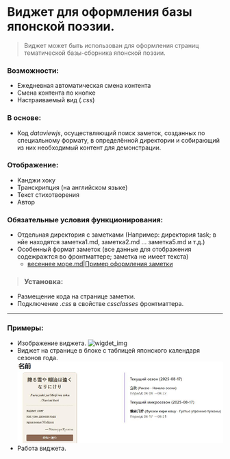 # Виджет для оформления базы японской поэзии.
>Виджет может быть использован для оформления страниц тематической базы-сборника японской поэзии.
### Возможности:
- Ежедневная автоматическая смена контента
- Смена контента по кнопке
- Настраиваемый вид (_.css_)
### В основе:
- Код _dataviewjs_, осуществляющий поиск заметок, созданных по специальному формату, в определённой директории и собирающий из них необходимый контент для демонстрации.
### Отображение:
- Канджи хоку
- Транскрипция (на английском языке)
- Текст стихотворения
- Автор 
### Обязательные условия функционирования:
- Отдельная директория с заметками (Например: директория task; в нйе находятся заметка1.md, заметка2.md ... заметка5.md и т.д.)
- Особенный формат заметок (все данные для отображения содежражтся во фронтматтере; заметка не имеет текста)
  - [весеннее море.md|Пример оформления заметки](https://github.com/viiksi454/widget-with-daily-and-sequential-change-of-selected-haiku/blob/main/%D0%B2%D0%B5%D1%81%D0%B5%D0%BD%D0%BD%D0%B5%D0%B5%20%D0%BC%D0%BE%D1%80%D0%B5.md)
>### Установка:
- Размещение кода на странице заметки.
- Подключение _.css_ в свойстве _cssclasses_ фронтматтера.
---
### Примеры:
- Изображение виджета.
![wigdet_img](https://github.com/user-attachments/assets/e14d4cff-0c59-42dc-844e-bf5bb27cf02d)
- Виджет на странице в блоке с таблицей японского календаря сезонов года.
![note_img](https://github.com/viiksi454/widget-with-daily-and-sequential-change-of-selected-haiku/blob/main/note_img.jpeg)
- Работа виджета.
